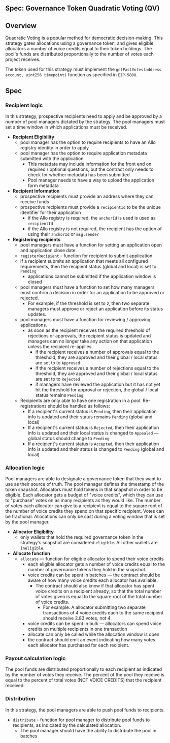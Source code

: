 Spec: Governance Token Quadratic Voting (QV)
---------------------------------

## Overview 
Quadratic Voting is a popular method for democratic decision-making. This strategy gates allocations using a governance token, and gives eligible allocators a number of voice credits equal to their token holdings. The pool's funds are distributed proportionally to the number of votes each project receives. 

The token used for this strategy must implement the `getPastVotes(address account, uint256 timepoint)` function as specified in `EIP-5808`.

## Spec
### Recipient logic
In this strategy, prospective recipients need to apply and be approved by a number of pool managers dictated by the strategy. The pool managers must set a time window in which applications must be received.
- **Recipient Eligibility**
    - pool manager has the option to require recipients to have an Allo registry identity in order to apply
    - pool manager has the option to require application metadata submitted with the application
        - This metadata may include information for the front end on required / optional questions, but the contract only needs to check for whether metadata has been submitted
        - Pool manager needs to have a way to upload the application form metadata
- **Recipient Information**
    - prospective recipients must provide an address where they can receive funds
    - prospective recipients must provide a `recipientId` to be the unique identifier for their application
        - if the Allo registry is required, the `anchorId` is used is used as `recipientId`
        - if the Allo registry is not required, the recipient has the option of using their `anchorId` or `msg.sender`
- **Registering recipients** 
    - pool managers must have a function for setting an application open and application close date. 
    - `registerRecipient` - function for recipient to submit application
    - if a recipient submits an application that meets all configured requirements, then the recipient status (global and local) is set to `Pending`
        - applications cannot be submitted if the application window is closed
    - pool managers must have a function to set how many managers must confirm a decision in order for an application to be approved or rejected.
        - For example, if the threshold is set to `2`, then two separate managers must approve or reject an application before its status updates. 
    - pool managers must have a function for reviewing / approving applications.
        - as soon as the recipient receives the required threshold of rejections or  approvals, the recipient status is updated and managers can no longer take any action on that application unless the recipient re-applies. 
            - if the recipient receives a number of approvals equal to the threshold, they are approved and their global / local status are set to to `Approved`
            - if the recipient receives a number of rejections equal to the threshold, they are approved and their global / local status are set to to `Rejected`
            - if managers have reviewed the application but it has not yet hit the threshold for approval or rejection, the global / local status remains `Pending`
    - Recipients are only able to have one registration in a pool. Re-registrations should be handled as follows:
        - If a recipient's current status is `Pending`, then their application info is updated and their status remains `Pending` (global and local)
        - If a recipient's current status is `Rejected`, then their application info is updated and their local status is changed to `Appealed` — global status should change to `Pending`
        - If a recipient's current status is `Accepted`, then their application info is updated and their status is changed to `Pending` (global and local)

### Allocation logic
Pool managers are able to designate a governance token that they want to use as their source of truth. The pool manager defines the timestamp of the token snapshot. Allocators must hold tokens in that snapshot in order to be eligible. Each allocator gets a budget of "voice credits", which they can use to "purchase" votes on as many recipients as they would like. The number of votes each allocator can give to a recipient is equal to the square root of the number of voice credits they spend on that specific recipient. Votes can be fractional. Allocations can only be cast during a voting window that is set by the pool manager.  
- **Allocator Eligibility**
    - only wallets that hold the required governance token in the strategy's snapshot are considered `eligible`. All other wallets are `ineligible`. 
- **Allocate function**
    - `allocate` — function for eligible allocator to spend their voice credits
        - each eligible allocator gets a number of voice credits equal to the number of governance tokens they hold in the snapshot. 
        - voice credits can be spent in batches — the contract should be aware of how many voice credits each allocator has available. 
            - The contract should also know if that allocator has spent voice credits on a recipient already, so that the total number of votes given is equal to the square root of the total number of voice credits. 
                - For example: A allocator submitting two separate transactions of 4 voice credits each to the same recipient should receive 2.83 votes, not 4.
        - voice credits can be spent in bulk — allocators can spend voice credits on multiple recipients in one transaction
        - allocate can only be called while the allocation window is open
        - the contract should emit an event indicating how many votes each allocator has purchased for each recipient. 

### Payout calculation logic
The pool funds are distributed proportionally to each recipient as indicated by the number of votes they receive. The percent of the pool they receive is equal to the percent of total votes (NOT VOICE CREDITS) that the recipient received. 

### Distribution
In this strategy, the pool managers are able to push pool funds to recipients.

- `distribute` - function for pool manager to distribute pool funds to recipients, as indicated by the calculated allocation. 
    - The pool manager should have the ability to distribute the pool in batches
